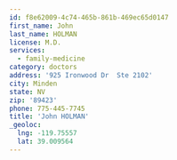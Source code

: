 ```yaml
---
id: f8e62009-4c74-465b-861b-469ec65d0147
first_name: John
last_name: HOLMAN
license: M.D.
services:
  - family-medicine
category: doctors
address: '925 Ironwood Dr  Ste 2102'
city: Minden
state: NV
zip: '89423'
phone: 775-445-7745
title: 'John HOLMAN'
_geoloc:
  lng: -119.75557
  lat: 39.009564
---
```


